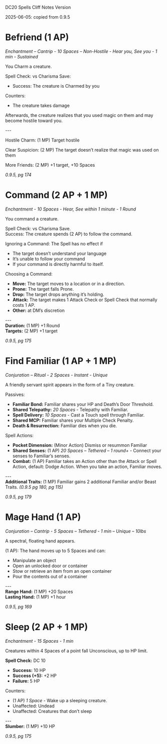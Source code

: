 DC20 Spells Cliff Notes Version

2025-06-05: copied from 0.9.5

# Befriend (1 AP)

*Enchantment – Cantrip - 10 Spaces – Non-Hostile - Hear you, See you - 1 min - Sustained*

You Charm a creature.

Spell Check: vs Charisma Save:

-   Success: The creature is Charmed by you

Counters:

-   The creature takes damage

Afterwards, the creature realizes that you used magic on them and may become hostile toward you.

\---

Hostile Charm: (1 MP) Target hostile

Clear Suspicion: (2 MP) The target doesn’t realize that magic was used on them

More Friends: (2 MP) +1 target, +10 Spaces

*0.9.5, pg 174*

# Command (2 AP + 1 MP)

*Enchantment - 10 Spaces - Hear, See within 1 minute - 1 Round*

You command a creature.

Spell Check: vs Charisma Save.  
Success: The creature spends (2 AP) to follow the command.

Ignoring a Command: The Spell has no effect if

-   The target doesn’t understand your language
-   It’s unable to follow your command
-   If your command is directly harmful to itself.

Choosing a Command:

-   **Move:** The target moves to a location or in a direction.
-   **Prone:** The target falls Prone.
-   **Drop:** The target drops anything it’s holding.
-   **Attack:** The target makes 1 Attack Check or Spell Check that normally costs 1 AP.
-   **Other:** at DM’s discretion

\---  
**Duration:** (1 MP) +1 Round  
**Targets:** (2 MP) +1 target

*0.9.5, pg 175*

# Find Familiar (1 AP + 1 MP)

*Conjuration – Ritual - 2 Spaces - Instant - Unique*

A friendly servant spirit appears in the form of a Tiny creature.

Passives:

-   **Familiar Bond:** Familiar shares your HP and Death’s Door Threshold.
-   **Shared Telepathy:** *20 Spaces* - Telepathy with Familiar.
-   **Spell Delivery:** *10 Spaces* - Cast a Touch spell through Familiar.
-   **Shared MCP:** Familiar shares your Multiple Check Penalty.
-   **Death & Resurrection:** Familiar dies when you die.

Spell Actions:

-   **Pocket Dimension:** (Minor Action) Dismiss or resummon Familiar
-   **Shared Senses:** (1 AP) *20 Spaces – Tethered – 1 round+* - Connect your senses to Familiar’s senses.
-   **Combat:** (1 AP) Familiar takes an Action other than the Attack or Spell Action, default: Dodge Action. When you take an action, Familiar moves.

\---  
**Additional Traits:** (1 MP) Familiar gains 2 additional Familiar and/or Beast Traits. *(0.9.5 pg 180, pg 115)*

*0.9.5, pg 179*

# Mage Hand (1 AP)

*Conjuration – Cantrip  - 5 Spaces – Tethered - 1 min – Unique – 10lbs*

A spectral, floating hand appears.

(1 AP): The hand moves up to 5 Spaces and can:

-   Manipulate an object
-   Open an unlocked door or container
-   Stow or retrieve an item from an open container
-   Pour the contents out of a container

\---  
**Range Hand:** (1 MP) +20 Spaces  
**Lasting Hand:** (1 MP) +1 hour

*0.9.5, pg 169*

# Sleep (2 AP + 1 MP)

*Enchantment - 15 Spaces - 1 min*

Creatures within 4 Spaces of a point fall Unconscious, up to HP limit.

**Spell Check:** DC 10

-   **Success:** 10 HP
-   **Success (+5):** +2 HP
-   **Failure:** 5 HP

Counters:

-   (1 AP) *1 Space* - Wake up a sleeping creature.
-   Unaffected: Undead
-   Unaffected: Creatures that don’t sleep

\---  
**Slumber:** (1 MP) +10 HP

*0.9.5, pg 175*

